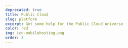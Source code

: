 ```yaml
---
deprecated: true
title: Public Cloud
slug: platform
excerpt: Get some help for the Public Cloud universe
color: red
img: icn-mobilehosting.png
order: 3
---
```

